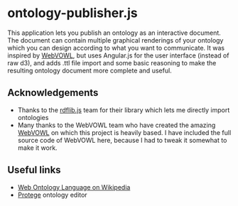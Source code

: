 # ontology-publisher.js

This application lets you publish an ontology as an interactive document. The document can contain multiple graphical renderings of your ontology which you can design according to what you want to communicate.
It was inspired by [WebVOWL](https://github.com/VisualDataWeb/WebVOWL), but uses Angular.js for the user interface (instead of raw d3), and adds .ttl file import and some basic reasoning to make the resulting ontology document more complete and useful.
 
## Acknowledgements
* Thanks to the [rdflib.js](https://github.com/linkeddata/rdflib.js) team for their library which lets me directly import ontologies 
* Many thanks to the WebVOWL team who have created the amazing [WebVOWL](https://github.com/VisualDataWeb/WebVOWL) on which this project is heavily based. I have included the full source code of WebVOWL here, because I had to tweak it somewhat to make it work.

## Useful links
* [Web Ontology Language on Wikipedia](https://en.wikipedia.org/wiki/Web_Ontology_Language)
* [Protege](http://protege.stanford.edu/) ontology editor



 

